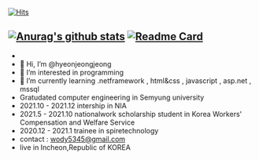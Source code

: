 
 [![Hits](https://hits.seeyoufarm.com/api/count/incr/badge.svg?url=https%3A%2F%2Fgithub.com%2Fgjbae1212%2Fhit-counter&count_bg=%2379C83D&title_bg=%23555555&icon=&icon_color=%23E7E7E7&title=hits&edge_flat=false)](https://hits.seeyoufarm.com)

[![Anurag's github stats](https://github-readme-stats.vercel.app/api?username=username)](https://github.com/hyeonjeongjeong/github-readme-stats)
[![Readme Card](https://github-readme-stats.vercel.app/api/pin/?username=anuraghazra&repo=github-readme-stats)](https://github.com/hyeonjeongjeong/github-readme-stats)
- 
- 
- 👋 Hi, I’m @hyeonjeongjeong
- 👀 I’m interested in programming 
- 🌱 I’m currently learning .netframework , html&css , javascript , asp.net , mssql
- Gratudated computer engineering in Semyung university  
- 2021.10 - 2021.12 intership in NIA
- 2021.5 - 2021.10 nationalwork scholarship student in Korea Workers' Compensation and Welfare Service
- 2020.12 - 2021.1 trainee in spiretechnology 
- contact : wody5345@gmail.com
- live in Incheon,Republic of KOREA

<!---
hyeonjeongjeong/hyeonjeongjeong is a ✨ special ✨ repository because its `README.md` (this file) appears on your GitHub profile.
You can click the Preview link to take a look at your changes.
--->
